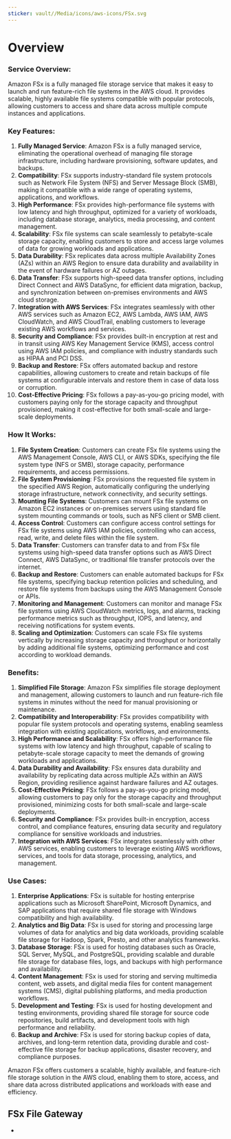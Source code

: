```yaml
---
sticker: vault//Media/icons/aws-icons/FSx.svg
---
```

# Overview

### Service Overview:

Amazon FSx is a fully managed file storage service that makes it easy to launch and run feature-rich file systems in the AWS cloud. It provides scalable, highly available file systems compatible with popular protocols, allowing customers to access and share data across multiple compute instances and applications.

### Key Features:

1. **Fully Managed Service**: Amazon FSx is a fully managed service, eliminating the operational overhead of managing file storage infrastructure, including hardware provisioning, software updates, and backups.
2. **Compatibility**: FSx supports industry-standard file system protocols such as Network File System (NFS) and Server Message Block (SMB), making it compatible with a wide range of operating systems, applications, and workflows.
3. **High Performance**: FSx provides high-performance file systems with low latency and high throughput, optimized for a variety of workloads, including database storage, analytics, media processing, and content management.
4. **Scalability**: FSx file systems can scale seamlessly to petabyte-scale storage capacity, enabling customers to store and access large volumes of data for growing workloads and applications.
5. **Data Durability**: FSx replicates data across multiple Availability Zones (AZs) within an AWS Region to ensure data durability and availability in the event of hardware failures or AZ outages.
6. **Data Transfer**: FSx supports high-speed data transfer options, including Direct Connect and AWS DataSync, for efficient data migration, backup, and synchronization between on-premises environments and AWS cloud storage.
7. **Integration with AWS Services**: FSx integrates seamlessly with other AWS services such as Amazon EC2, AWS Lambda, AWS IAM, AWS CloudWatch, and AWS CloudTrail, enabling customers to leverage existing AWS workflows and services.
8. **Security and Compliance**: FSx provides built-in encryption at rest and in transit using AWS Key Management Service (KMS), access control using AWS IAM policies, and compliance with industry standards such as HIPAA and PCI DSS.
9. **Backup and Restore**: FSx offers automated backup and restore capabilities, allowing customers to create and retain backups of file systems at configurable intervals and restore them in case of data loss or corruption.
10. **Cost-Effective Pricing**: FSx follows a pay-as-you-go pricing model, with customers paying only for the storage capacity and throughput provisioned, making it cost-effective for both small-scale and large-scale deployments.

### How It Works:

1. **File System Creation**: Customers can create FSx file systems using the AWS Management Console, AWS CLI, or AWS SDKs, specifying the file system type (NFS or SMB), storage capacity, performance requirements, and access permissions.
2. **File System Provisioning**: FSx provisions the requested file system in the specified AWS Region, automatically configuring the underlying storage infrastructure, network connectivity, and security settings.
3. **Mounting File Systems**: Customers can mount FSx file systems on Amazon EC2 instances or on-premises servers using standard file system mounting commands or tools, such as NFS client or SMB client.
4. **Access Control**: Customers can configure access control settings for FSx file systems using AWS IAM policies, controlling who can access, read, write, and delete files within the file system.
5. **Data Transfer**: Customers can transfer data to and from FSx file systems using high-speed data transfer options such as AWS Direct Connect, AWS DataSync, or traditional file transfer protocols over the internet.
6. **Backup and Restore**: Customers can enable automated backups for FSx file systems, specifying backup retention policies and scheduling, and restore file systems from backups using the AWS Management Console or APIs.
7. **Monitoring and Management**: Customers can monitor and manage FSx file systems using AWS CloudWatch metrics, logs, and alarms, tracking performance metrics such as throughput, IOPS, and latency, and receiving notifications for system events.
8. **Scaling and Optimization**: Customers can scale FSx file systems vertically by increasing storage capacity and throughput or horizontally by adding additional file systems, optimizing performance and cost according to workload demands.

### Benefits:

1. **Simplified File Storage**: Amazon FSx simplifies file storage deployment and management, allowing customers to launch and run feature-rich file systems in minutes without the need for manual provisioning or maintenance.
2. **Compatibility and Interoperability**: FSx provides compatibility with popular file system protocols and operating systems, enabling seamless integration with existing applications, workflows, and environments.
3. **High Performance and Scalability**: FSx offers high-performance file systems with low latency and high throughput, capable of scaling to petabyte-scale storage capacity to meet the demands of growing workloads and applications.
4. **Data Durability and Availability**: FSx ensures data durability and availability by replicating data across multiple AZs within an AWS Region, providing resilience against hardware failures and AZ outages.
5. **Cost-Effective Pricing**: FSx follows a pay-as-you-go pricing model, allowing customers to pay only for the storage capacity and throughput provisioned, minimizing costs for both small-scale and large-scale deployments.
6. **Security and Compliance**: FSx provides built-in encryption, access control, and compliance features, ensuring data security and regulatory compliance for sensitive workloads and industries.
7. **Integration with AWS Services**: FSx integrates seamlessly with other AWS services, enabling customers to leverage existing AWS workflows, services, and tools for data storage, processing, analytics, and management.

### Use Cases:

1. **Enterprise Applications**: FSx is suitable for hosting enterprise applications such as Microsoft SharePoint, Microsoft Dynamics, and SAP applications that require shared file storage with Windows compatibility and high availability.
2. **Analytics and Big Data**: FSx is used for storing and processing large volumes of data for analytics and big data workloads, providing scalable file storage for Hadoop, Spark, Presto, and other analytics frameworks.
3. **Database Storage**: FSx is used for hosting databases such as Oracle, SQL Server, MySQL, and PostgreSQL, providing scalable and durable file storage for database files, logs, and backups with high performance and availability.
4. **Content Management**: FSx is used for storing and serving multimedia content, web assets, and digital media files for content management systems (CMS), digital publishing platforms, and media production workflows.
5. **Development and Testing**: FSx is used for hosting development and testing environments, providing shared file storage for source code repositories, build artifacts, and development tools with high performance and reliability.
6. **Backup and Archive**: FSx is used for storing backup copies of data, archives, and long-term retention data, providing durable and cost-effective file storage for backup applications, disaster recovery, and compliance purposes.

Amazon FSx offers customers a scalable, highly available, and feature-rich file storage solution in the AWS cloud, enabling them to store, access, and share data across distributed applications and workloads with ease and efficiency.


## FSx File Gateway
- 